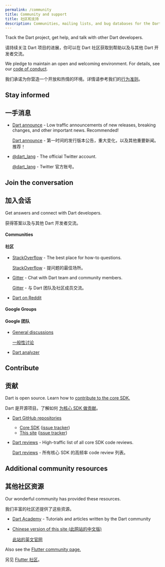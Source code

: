 ```yaml
---
permalink: /community
title: Community and support
title: 社区和支持
description: Communities, mailing lists, and bug databases for the Dart project.
---
```


Track the Dart project, get help, and talk with other Dart developers.

请持续关注 Dart 项目的进展，你可以在 Dart 社区获取到帮助以及与其他 Dart 开发者交流。

We pledge to maintain an open and welcoming environment.
For details, see our [code of conduct](/code-of-conduct).

我们承诺为你营造一个开放和热情的环境。详情请参考我们的[行为准则](/code-of-conduct)。

## Stay informed

## 一手消息

* [Dart announce]({{site.group}}/d/forum/announce) -
  Low traffic announcements of new releases, breaking changes,
  and other important news. Recommended!

  [Dart announce]({{site.group}}/d/forum/announce) -
  第一时间的发行版本公告，重大变化，以及其他重要新闻。推荐！

* [@dart_lang](https://twitter.com/dart_lang) -
  The official Twitter account.

  [@dart_lang](https://twitter.com/dart_lang) -
  Twitter 官方账号。

## Join the conversation

## 加入会话

Get answers and connect with Dart developers.

获得答案以及与其他 Dart 开发者交流。

#### Communities

#### 社区

* [StackOverflow](http://stackoverflow.com/tags/dart) -
  The best place for how-to questions.

  [StackOverflow](http://stackoverflow.com/tags/dart) -
  提问题的最佳场所。

* [Gitter](https://gitter.im/dart-lang/home) -
  Chat with Dart team and community members.

  [Gitter](https://gitter.im/dart-lang/home) -
  与 Dart 团队及社区成员交流。

* [Dart on Reddit](https://www.reddit.com/r/dartlang)

#### Google Groups

#### Google 团队

* [General discussions]({{site.group}}/d/forum/misc)

  [一般性讨论]({{site.group}}/d/forum/misc)

* [Dart analyzer]({{site.group}}/d/forum/analyzer-discuss)

## Contribute

## 贡献

Dart is open source. Learn how to
[contribute to the core SDK.](https://github.com/dart-lang/sdk/wiki/Contributing)

Dart 是开源项目。了解如何
[为核心 SDK 做贡献](https://github.com/dart-lang/sdk/wiki/Contributing)。

* [Dart GitHub repositories](https://github.com/dart-lang/)
  * [Core SDK](https://github.com/dart-lang/sdk/)
    ([issue tracker](https://github.com/dart-lang/sdk/issues/))
  * [This site](https://github.com/dart-lang/site-www/)
    ([issue tracker](https://github.com/dart-lang/site-www/issues/))
* [Dart reviews]({{site.group}}/d/forum/reviews) -
  High-traffic list of all core SDK code reviews.

  [Dart reviews]({{site.group}}/d/forum/reviews) -
  所有核心 SDK 的高频率 code review 列表。

## Additional community resources

## 其他社区资源

Our wonderful community has provided these resources.

我们丰富的社区还提供了这些资源。

* [Dart Academy](https://dart.academy/) - Tutorials
  and articles written by the Dart community

* [Chinese version of this site (此网站的中文版)](http://www.dartdoc.cn)

  [此站的英文官网](https://www.dartlang.org/)

Also see the [Flutter community page.]({{site.flutter}}/community)

另见 [Flutter 社区]({{site.flutter}}/community)。
